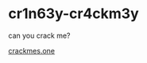 # cr1n63y-cr4ckm3y

can you crack me?

[crackmes.one](https://crackmes.one/crackme/6309249b33c5d4425e2cd05a)
